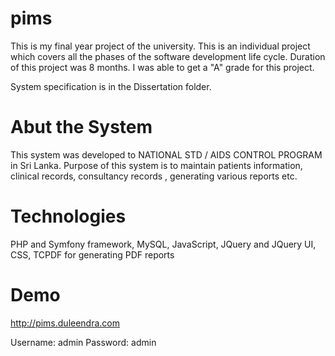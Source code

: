 pims
====
This is my final year project of the university. This is an individual project which covers all the phases of the software development life cycle.
Duration of this project was 8 months. I was able to get a "A" grade for this project.

System specification is in the Dissertation folder.

Abut the System
==============
This system was developed to NATIONAL STD / AIDS CONTROL PROGRAM in Sri Lanka.
Purpose of this system is to maintain patients information, clinical records, consultancy records , generating various reports etc.   

Technologies
============
PHP and Symfony framework,
MySQL,
JavaScript,
JQuery and JQuery UI,
CSS,
TCPDF for generating PDF reports

Demo
=====
http://pims.duleendra.com

Username: admin
Password: admin

